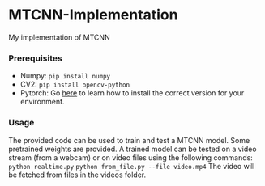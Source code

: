 # MTCNN-Implementation
My implementation of MTCNN

### Prerequisites
* Numpy: `pip install numpy`
* CV2: `pip install opencv-python`
* Pytorch: Go [here](http://pytorch.org/) to learn how to install the correct version for your environment.  

### Usage
The provided code can be used to train and test a MTCNN model. Some pretrained weights are provided.
A trained model can be tested on a video stream (from a webcam) or on video files using the following commands:
`python realtime.py` 
`python from_file.py --file video.mp4`
The video will be fetched from files in the videos folder.
